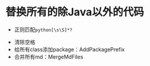 # 替换所有的除Java以外的代码
- 正则匹配```python[\s\S]*?```

[//]: # (- 正则匹配[English Version]&#40;[\s\S]*?&#41;)

- 清除空格 
- 给所有class添加package：AddPackagePrefix
- 合并所有md：MergeMdFiles